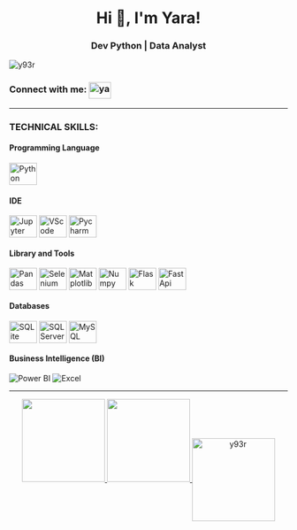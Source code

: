 <h1 align="center">Hi 👋, I'm Yara!</h1>
<h3 align="center">Dev Python | Data Analyst</h3>

<p align="left"> <img src="https://komarev.com/ghpvc/?username=y93r&label=Profile%20views&color=0e75b6&style=flat" alt="y93r" /> </p>

<h3 align="left">Connect with me:
  <a href="https://linkedin.com/in/yara-de-oliveira-rufino" target="_blank" style="display: inline-block; vertical-align: middle;">
    <img align="center" src="https://raw.githubusercontent.com/rahuldkjain/github-profile-readme-generator/master/src/images/icons/Social/linked-in-alt.svg" alt="yara-de-oliveira-rufino" height="30" width="40" />
  </a>
  <span style="display: inline-block; vertical-align: middle;"></span>
</h3>
<hr>
<h3 align="left">TECHNICAL SKILLS:</h3>
<div style="display: inline_block">
    <h4>Programming Language</h4>
<img align="center" alt="Python" height="40" width="50" src="https://cdn.jsdelivr.net/gh/devicons/devicon/icons/python/python-original-wordmark.svg">

  <h4>IDE</h4>
<img align="center" alt="Jupyter" height="40" width="50" src="https://cdn.jsdelivr.net/gh/devicons/devicon/icons/jupyter/jupyter-original-wordmark.svg">
<img align="center" alt="VScode" height="40" width="50" src="https://cdn.jsdelivr.net/gh/devicons/devicon/icons/vscode/vscode-original-wordmark.svg" />
<img align="center" alt="Pycharm" height="40" width="50" src="https://cdn.jsdelivr.net/gh/devicons/devicon/icons/pycharm/pycharm-original-wordmark.svg" />

  <h4>Library and Tools</h4>
<img align="center" alt="Pandas" height="40" width="50" src="https://cdn.jsdelivr.net/gh/devicons/devicon/icons/pandas/pandas-original-wordmark.svg"/>
<img align="center" alt="Selenium" height="40" width="50" src="https://cdn.jsdelivr.net/gh/devicons/devicon/icons/selenium/selenium-original.svg" />
<img align="center" alt="Matplotlib" height="40" width="50" src="https://cdn.jsdelivr.net/gh/devicons/devicon@latest/icons/matplotlib/matplotlib-original-wordmark.svg" />
<img align="center" alt="Numpy" height="40" width="50" src="https://cdn.jsdelivr.net/gh/devicons/devicon/icons/numpy/numpy-original-wordmark.svg" />
<img align="center" alt="Flask" height="40" width="50" src="https://cdn.jsdelivr.net/gh/devicons/devicon/icons/flask/flask-original-wordmark.svg" />
<img align="center" alt="FastApi" height="40" width="50" src="https://cdn.jsdelivr.net/gh/devicons/devicon/icons/fastapi/fastapi-plain-wordmark.svg" />

  <h4>Databases</h4>
<img align="center" alt="SQLite" height="40" width="50" src="https://cdn.jsdelivr.net/gh/devicons/devicon@latest/icons/sqlite/sqlite-original-wordmark.svg" />
<img align="center" alt="SQLServer" height="40" width="50" src="https://cdn.jsdelivr.net/gh/devicons/devicon/icons/microsoftsqlserver/microsoftsqlserver-plain-wordmark.svg" />
<img align="center" alt="MySQL" height="40" width="50" src="https://cdn.jsdelivr.net/gh/devicons/devicon@latest/icons/mysql/mysql-original-wordmark.svg" />

  <h4>Business Intelligence (BI)</h4>
<img alt="Power BI" src="https://img.shields.io/badge/PowerBI-F2C811?style=for-the-badge&logo=Power%20BI&logoColor=white"/>
<img alt="Excel" src="https://img.shields.io/badge/Microsoft_Excel-217346?style=for-the-badge&logo=microsoft-excel&logoColor=white"/>
    
</div>

<hr>
<div align="center">
  <a href="https://github.com/y93r">
  <img height="150em" src="https://github-readme-stats.vercel.app/api?username=y93r&show_icons=true&theme=codeSTACKr&include_all_commits=true&count_private=true"/>   
  <img height="150em" src="https://github-readme-stats.vercel.app/api/top-langs/?username=y93r&layout=compact&langs_count=7&theme=codeSTACKr"/>
  <img align="center" height="150em" src="https://github-readme-streak-stats.herokuapp.com/?user=y93r&" alt="y93r" />
</div>





